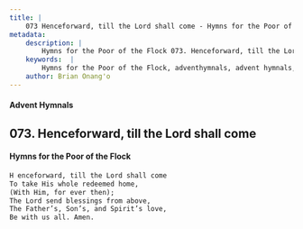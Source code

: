 ```yaml
---
title: |
    073 Henceforward, till the Lord shall come - Hymns for the Poor of the Flock
metadata:
    description: |
        Hymns for the Poor of the Flock 073. Henceforward, till the Lord shall come. H enceforward, till the Lord shall come  To take His whole redeemed home, (With Him, for ever then); The Lord send blessings from above, The Father’s, Son’s, and Spirit’s love, Be with us all. Amen. 
    keywords:  |
        Hymns for the Poor of the Flock, adventhymnals, advent hymnals, Henceforward, till the Lord shall come, H enceforward, till the Lord shall come , 
    author: Brian Onang'o
---
```


#### Advent Hymnals
## 073. Henceforward, till the Lord shall come
####  Hymns for the Poor of the Flock

```txt
H enceforward, till the Lord shall come 
To take His whole redeemed home,
(With Him, for ever then);
The Lord send blessings from above,
The Father’s, Son’s, and Spirit’s love,
Be with us all. Amen.
```